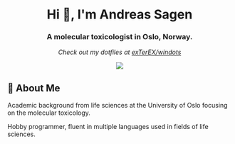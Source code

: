 <h1 align="center">Hi 👋, I'm Andreas Sagen</h1>
<h3 align="center">A molecular toxicologist in Oslo, Norway.</h3>

<p align="center"><em>Check out my dotfiles at <a href="https://github.com/exterex/windots">exTerEX/windots</a></em></p>
<!--<p align="center"><em>Check out my portfolio at <a href="https://exterex.github.io/">exterex.github.io</a></em></p>-->

<p align="center">
    <a href="https://www.linkedin.com/in/andreas-sagen/" target="blank"><p align="center">
        <img src="https://img.shields.io/badge/linkedin%20-%230077B5.svg?&style=for-the-badge&logo=linkedin&logoColor=white"/>
    </a>
</p>

## 🧬 About Me

Academic background from life sciences at the University of Oslo focusing on the molecular toxicology.

Hobby programmer, fluent in multiple languages used in fields of life sciences.
